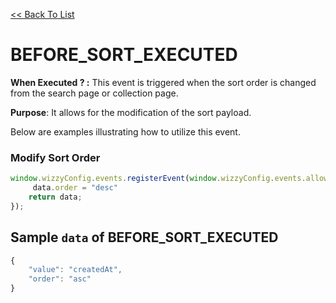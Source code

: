 [<<  Back To List](/)


# BEFORE_SORT_EXECUTED

**When Executed ? :** This event is triggered when the sort order is changed from the search page or collection page.

 **Purpose**: It allows for the modification of the sort payload. 
 
Below are examples illustrating how to utilize this event.

### Modify Sort Order

```javascript
window.wizzyConfig.events.registerEvent(window.wizzyConfig.events.allowedEvents.BEFORE_SORT_EXECUTED, function (data) {
     data.order = "desc"
    return data;
});
```


##  Sample `data` of BEFORE_SORT_EXECUTED

```javascript
{
    "value": "createdAt",
    "order": "asc"
}
```
